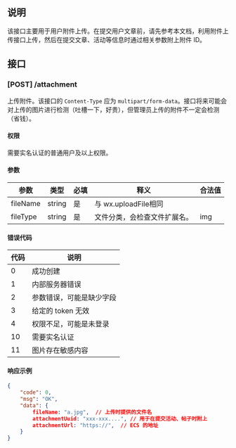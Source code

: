 ## 说明

该接口主要用于用户附件上传。在提交用户文章前，请先参考本文档，利用附件上传接口上传，然后在提交文章、活动等信息时通过相关参数附上附件 ID。



## 接口

### [POST] /attachment

上传附件。该接口的 `Content-Type` 应为 `multipart/form-data`。接口将来可能会对上传的图片进行检测（吐槽一下，好贵），但管理员上传的附件不一定会检测（省钱）。

#### 权限

需要实名认证的普通用户及以上权限。

#### 参数

| 参数     | 类型   | 必填 | 释义                         | 合法值 |
| -------- | ------ | ---- | ---------------------------- | ------ |
| fileName | string | 是   | 与 wx.uploadFile相同         |        |
| fileType | string | 是   | 文件分类，会检查文件扩展名。 | img    |

#### 错误代码

| 代码 | 说明                     |
| ---- | ------------------------ |
| 0    | 成功创建                 |
| 1    | 内部服务器错误           |
| 2    | 参数错误，可能是缺少字段 |
| 3    | 给定的 token 无效        |
| 4    | 权限不足，可能是未登录   |
| 10   | 需要实名认证             |
| 11   | 图片存在敏感内容         |

#### 响应示例

```json
{
    "code": 0,
    "msg": "OK",
    "data": {
        fileName: "a.jpg",  // 上传时提供的文件名
        attachmentUuid: "xxx-xxx....", // 用于在提交活动、帖子时附上
        attachmentUrl: "https://",  // ECS 的地址
    }
}
```


